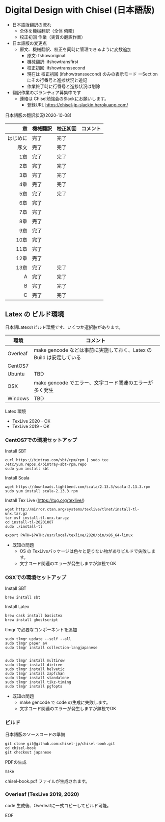 # Digital Design with Chisel (日本語版)

- 日本語版翻訳の流れ
    - 全体を機械翻訳（全体 俯瞰）
    - 校正初回 作業（実質の翻訳作業）
- 日本語版の変更点
    - 原文、機械翻訳、校正を同時に管理できるように変数追加
        - 原文: fshoworiginal
        - 機械翻訳: ifshowtransfirst
        - 校正初回: ifshowtranssecond
        - 現在は 校正初回 (ifshowtranssecond) のみの表示モード
    ーSection にその行番号と進捗状況と追記
        - 作業終了時に行番号と進捗状況は削除
- 翻訳作業のボランティア募集中です
    - 連絡は Chisel勉強会のSlackにお願いします。
        - 登録URL https://chisel-jp-slackin.herokuapp.com/

日本語版の翻訳状況(2020-10-08)

| 章      | 機械翻訳 | 校正初回  |コメント|
|--------:|--------|---------|-----------------|
| はじめに | 完了     | 完了     |
| 序文     | 完了    | 完了     |
| 1章     | 完了     | 完了     |
| 2章     | 完了     | 完了     |
| 3章     | 完了     | 完了     |
| 4章     | 完了     | 完了     |
| 5章     | 完了     | 完了     |
| 6章     | 完了     |
| 7章     | 完了     |
| 8章     | 完了     |
| 9章     | 完了     |
| 10章    | 完了     |
| 11章    | 完了     |
| 12章    | 完了     |
| 13章    | 完了     | 完了     |
| A       | 完了     | 完了     |
| B       | 完了     | 完了     |
| C       | 完了     | 完了     |

## Latex の ビルド環境

日本語Latexのビルド環境です、いくつか選択肢があります。


| 環境      | コメント |
|----------|--------------------------------------------------------------|
| Overleaf | make gencode などは事前に実施しておく、Latex の Build は安定している
| CentOS7  |
| Ubuntu   | TBD
| OSX      | make gencode でエラー、文字コード関連のエラーが多く発生
| Windows  | TBD


Latex 環境
- TexLive 2020 - OK
- TexLive 2019 - OK


### CentOS7での環境セットアップ

Install SBT

    curl https://bintray.com/sbt/rpm/rpm | sudo tee /etc/yum.repos.d/bintray-sbt-rpm.repo
    sudo yum install sbt

Install Scala

    wget https://downloads.lightbend.com/scala/2.13.3/scala-2.13.3.rpm
    sudo yum install scala-2.13.3.rpm

Install Tex Live (https://tug.org/texlive/)

    wget http://mirror.ctan.org/systems/texlive/tlnet/install-tl-unx.tar.gz
    tar xvf install-tl-unx.tar.gz
    cd install-tl-20201007
    sudo ./install-tl

    export PATH=$PATH:/usr/local/texlive/2020/bin/x86_64-linux


- 既知の問題
    - OS の TexLiveパッケージは色々と足りない物がありビルドで失敗します。
    - 文字コード関連のエラーが発生しますが無視でOK

### OSXでの環境セットアップ

Install SBT

    brew install sbt

Install Latex

    brew cask install basictex
    brew install ghostscript

tlmgr で必要なコンポーネントを追加

    sudo tlmgr update --self --all
    sudo tlmgr paper a4
    sudo tlmgr install collection-langjapanese


    sudo tlmgr install multirow
    sudo tlmgr install dirtree
    sudo tlmgr install helvetic
    sudo tlmgr install zapfchan
    sudo tlmgr install standalone
    sudo tlmgr install tikz-timing
    sudo tlmgr install pgfopts

- 既知の問題
    - make gencode で code の生成に失敗します。
    - 文字コード関連のエラーが発生しますが無視でOK

### ビルド

日本語版のソースコードの準備

    git clone git@github.com:chisel-jp/chisel-book.git
    cd chisel-book
    git checkout japanese

PDFの生成

    make

chisel-book.pdf ファイルが生成されます。

### Overleaf (TexLive 2019, 2020)

code 生成後、Overleafに一式コピーしてビルド可能。


EOF